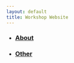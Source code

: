 ```yaml
---
layout: default
title: Workshop Website
---
```

<div>
<ul>
  <li><h3><a href="page1.html">About</a></h3></li>
  <li><h3><a href="page2.html">Other</a></h3></li>
</ul>
</div>
